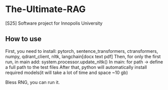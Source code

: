 # The-Ultimate-RAG
[S25] Software project for Innopolis University


## How to use
First, you need to install: pytorch, sentence_transformers, ctransformers, numpy, qdrant_client, nltk, langchain[docx text pdf]
Then, for only the first run, in main add:
                                system.processor.update_nltk()
In main: for path -> define a full path to the test files
After that, python will automatically install required models(it will take a lot of time and space ~10 gb)

Bless RNG, you can run it.
